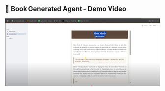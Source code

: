 ## 📘 Book Generated Agent - Demo Video

[![Watch the demo](https://github.com/Datirsayali12/BookAI/blob/master/book.png)](https://www.youtube.com/watch?v=rqXc7ABPe2s)
